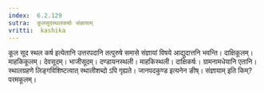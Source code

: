 ```yaml
---
index:  6.2.129
sutra:  कूलसूदस्थलकर्षाः संज्ञायाम्
vritti:  kashika 
---
```


कूल सूद स्थल कर्ष इत्येतानि उत्तरपदानि तत्पुरुषे समासे संज्ञायां विषये आद्युदात्तनि भवन्ति। दाक्षिकूलम्। माहकिकूलम्। देवसूदम्। भाजीसूदम्। दण्डायनस्थली। माहकिस्थली। दाक्षिकर्षः। ग्रामनामधेयानि एतानि। स्थालग्रहणे लिङ्गविशिष्टत्वात् स्थालीशब्दो ऽपि गृह्यते। जानपदकुण्ड इत्यनेन ङीष्। संज्ञायाम् इति किम्? परमकूलम्।

